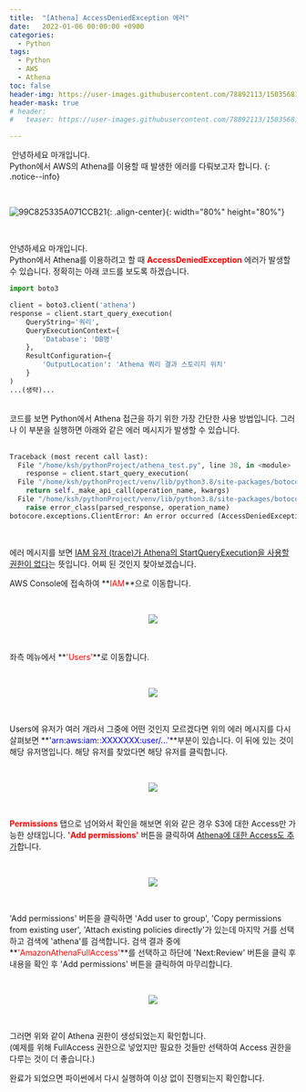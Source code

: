 ```yaml
---
title:  "[Athena] AccessDeniedException 에러"
date:   2022-01-06 00:00:00 +0900
categories:
  - Python
tags:
  - Python
  - AWS
  - Athena
toc: false
header-img: https://user-images.githubusercontent.com/78892113/150356814-e44eff9f-4f60-41cf-88bc-b61a2d826b9b.png
header-mask: true
# header:
#   teaser: https://user-images.githubusercontent.com/78892113/150356814-e44eff9f-4f60-41cf-88bc-b61a2d826b9b.png

---
```




&nbsp;안녕하세요 마개입니다.  
Python에서 AWS의 Athena를 이용할 때 발생한 에러를 다뤄보고자 합니다.
{: .notice--info}

<br>

![99C825335A071CCB21](https://user-images.githubusercontent.com/78892113/150356814-e44eff9f-4f60-41cf-88bc-b61a2d826b9b.png){: .align-center}{: width="80%" height="80%"} 


<br>

안녕하세요 마개입니다.  
Python에서 Athena를 이용하려고 할 때 **<span style="color:red">AccessDeniedException</span>** 에러가 발생할 수 있습니다. 정확히는 아래 코드를 보도록 하겠습니다.

```python
import boto3

client = boto3.client('athena')
response = client.start_query_execution(
    QueryString='쿼리',
    QueryExecutionContext={
        'Database': 'DB명'
    },
    ResultConfiguration={
        'OutputLocation': 'Athena 쿼리 결과 스토리지 위치'
    }
)
...(생략)...
```

<br>
코드를 보면 Python에서 Athena 접근을 하기 위한 가장 간단한 사용 방법입니다. 그러나 이 부분을 실행하면 아래와 같은 에러 메시지가 발생할 수 있습니다.
<br><br>

```python
Traceback (most recent call last):
  File "/home/ksh/pythonProject/athena_test.py", line 38, in <module>
    response = client.start_query_execution(
  File "/home/ksh/pythonProject/venv/lib/python3.8/site-packages/botocore/client.py", line 386, in _api_call
    return self._make_api_call(operation_name, kwargs)
  File "/home/ksh/pythonProject/venv/lib/python3.8/site-packages/botocore/client.py", line 705, in _make_api_call
    raise error_class(parsed_response, operation_name)
botocore.exceptions.ClientError: An error occurred (AccessDeniedException) when calling the StartQueryExecution operation: User: arn:aws:iam::XXXXXXXX:user/trace is not authorized to perform: athena:StartQueryExecution on resource: arn:aws:athena:ap-northeast-2:XXXXXXXX:workgroup/primary because no identity-based policy allows the athena:StartQueryExecution action

```

<br>

에러 메시지를 보면 <u>IAM 유저 (trace)가 Athena의 StartQueryExecution을 사용할 권한이 없다</u>는 뜻입니다. 어찌 된 것인지 찾아보겠습니다.  

AWS Console에 접속하여 **<span style="color:red">IAM</span>**으로 이동합니다.  

<br>

<p align="center">
<img src="https://user-images.githubusercontent.com/78892113/149615149-8791db82-af7e-4900-9911-d4f5a791b388.png" />
</p>
  
<br><br>
좌측 메뉴에서 **<span style="color:red">'Users'</span>**로 이동합니다.

<br>

<p align="center">
<img src="https://user-images.githubusercontent.com/78892113/149615233-1b8c2ba3-6f7e-432a-b249-0e306b86d03f.png" />
</p>
  
<br>

Users에 유저가 여러 개라서 그중에 어떤 것인지 모르겠다면 위의 에러 메시지를 다시 살펴보면 **<span style="color:blue">'arn:aws:iam::XXXXXXX:user/...'</span>**부분이 있습니다. 이 뒤에 있는 것이 해당 유저명입니다. 해당 유저를 찾았다면 해당 유저를 클릭합니다.
  
<br>

<p align="center">
<img src="https://user-images.githubusercontent.com/78892113/149615369-e4b60697-23c1-44be-bf86-e2b0032f379f.png" />
</p>

<br>

**<span style="color:red">Permissions</span>** 탭으로 넘어와서 확인을 해보면 위와 같은 경우 S3에 대한 Access만 가능한 상태입니다. **<span style="color:red">'Add permissions'</span>** 버튼을 클릭하여 <u>Athena에 대한 Access도 추가</u>합니다.

<br>

<p align="center">
<img src="https://user-images.githubusercontent.com/78892113/149615447-aa575a5d-5f4e-4971-b947-a614dff82607.png" />
</p>

<br>

'Add permissions' 버튼을 클릭하면 'Add user to group', 'Copy permissions from existing user', 'Attach existing policies directly'가 있는데 마지막 거를 선택하고 검색에 'athena'를 검색합니다. 검색 결과 중에 **<span style="color:red">'AmazonAthenaFullAccess'</span>**를 선택하고 하단에 'Next:Review' 버튼을 클릭 후 내용을 확인 후 'Add permissions' 버튼을 클릭하여 마무리합니다.

<br>

<p align="center">
<img src="https://user-images.githubusercontent.com/78892113/149615489-aae0b5eb-f84d-4558-92c6-33beb11effe3.png" />
</p>

<br>

그러면 위와 같이 Athena 권한이 생성되었는지 확인합니다.  
(예제를 위해 FullAccess 권한으로 넣었지만 필요한 것들만 선택하여 Access 권한을 다루는 것이 더 좋습니다.)

완료가 되었으면 파이썬에서 다시 실행하여 이상 없이 진행되는지 확인합니다.

​